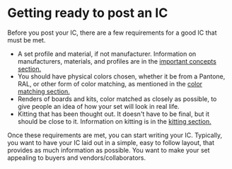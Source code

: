 # Getting ready to post an IC
Before you post your IC, there are a few requirements for a good IC that must be met.
- A set profile and material, if not manufacturer. Information on manufacturers, materials, and profiles are in the [important concepts section.](Important_Concepts)
- You should have physical colors chosen, whether it be from a Pantone, RAL, or other form of color matching, as mentioned in the [color matching section.](Important_Concepts/color_matching.md)
- Renders of boards and kits, color matched as closely as possible, to give people an idea of how your set will look in real life. 
- Kitting that has been thought out. It doesn't have to be final, but it should be close to it. Information on kitting is in the [kitting section.](Comprehensive_Kitting)

Once these requirements are met, you can start writing your IC. Typically, you want to have your IC laid out in a simple, easy to follow layout, that provides as much information as possible. You want to make your set appealing to buyers and vendors/collaborators.
